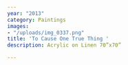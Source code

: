 ```yaml
---
year: "2013"
category: Paintings
images:
- "/uploads/img_0337.png"
title: 'To Cause One True Thing '
description: Acrylic on Linen 70”x70”

---
```

